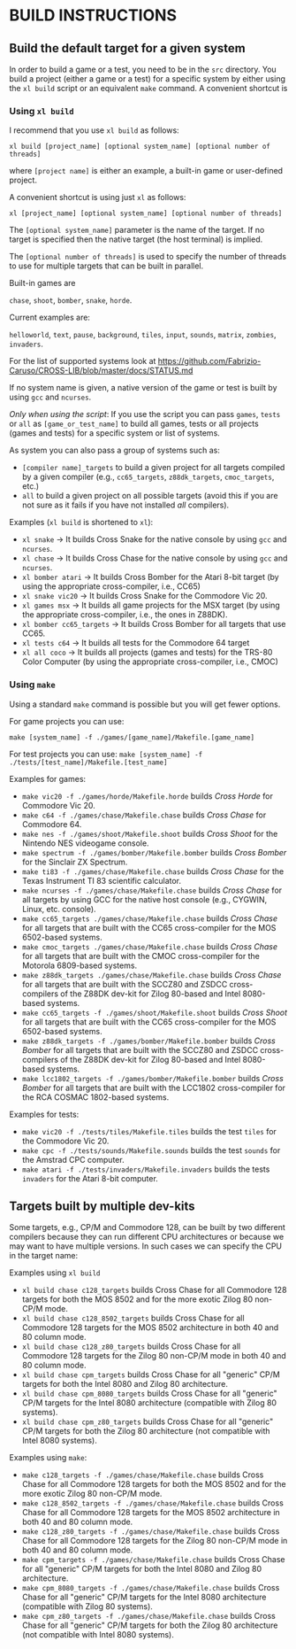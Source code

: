

# BUILD INSTRUCTIONS

## Build the default target for a given system

In order to build a game or a test, you need to be in the `src` directory.
You  build a project (either a game or a test) for a specific system by either using the `xl build` script or an equivalent `make` command. 
A convenient shortcut is 
### Using `xl build`

I recommend that you use `xl build` as follows:

`xl build [project_name] [optional system_name] [optional number of threads]`

where `[project name]` is either an example, a built-in game or user-defined project.

A convenient shortcut is using just `xl` as follows:

`xl [project_name] [optional system_name] [optional number of threads]`

The `[optional system_name]` parameter is the name of the target. If no target is specified then the native target (the host terminal) is implied.

The `[optional number of threads]` is used to specify the number of threads to use for multiple targets that can be built in parallel.


Built-in games are 

`chase`, `shoot`, `bomber`, `snake`, `horde`. 

Current examples are:

`helloworld`, `text`, `pause`, `background`, `tiles`, `input`, `sounds`, `matrix`, `zombies`, `invaders`.

For the list of supported systems look at 
https://github.com/Fabrizio-Caruso/CROSS-LIB/blob/master/docs/STATUS.md

If no system name is given, a native version of the game or test is built by using `gcc` and `ncurses`.

*Only when using the script*: If you use the script you can pass `games`, `tests` or `all` as `[game_or_test_name]` to build all games, tests or all projects (games and tests) for a specific system or list of systems.

As system you can also pass a group of systems such as: 
- `[compiler name]_targets` to build a given project for all targets compiled by a given compiler (e.g., `cc65_targets`, `z88dk_targets`, `cmoc_targets`, etc.)
- `all` to build a given project on all possible targets (avoid this if you are not sure as it fails if you have not installed *all* compilers).

Examples (`xl build` is shortened to `xl`):
- `xl snake` -> It builds Cross Snake for the native console by using `gcc` and `ncurses`.
- `xl chase` -> It builds Cross Chase for the native console by using `gcc` and `ncurses`.
- `xl bomber atari` -> It builds Cross Bomber for the Atari 8-bit target (by using the appropriate cross-compiler, i.e., CC65)
- `xl snake vic20` -> It builds Cross Snake for the Commodore Vic 20.
- `xl games msx` -> It builds all game projects for the MSX target (by using the appropriate cross-compiler, i.e., the ones in Z88DK).
- `xl bomber cc65_targets` -> It builds Cross Bomber for all targets that use CC65.
- `xl tests c64` -> It builds all tests for the Commodore 64 target
- `xl all coco` -> It builds all projects (games and tests) for the TRS-80 Color Computer (by using the appropriate cross-compiler, i.e., CMOC)


### Using `make`
Using a standard `make` command is possible but you will get fewer options.

For game projects you can use:

`make [system_name] -f ./games/[game_name]/Makefile.[game_name]`

For test projects you can use:
`make [system_name] -f ./tests/[test_name]/Makefile.[test_name]`

Examples for games: 
- `make vic20 -f ./games/horde/Makefile.horde` builds *Cross Horde* for Commodore Vic 20.
- `make c64 -f ./games/chase/Makefile.chase` builds *Cross Chase* for Commodore 64.
- `make nes -f ./games/shoot/Makefile.shoot` builds *Cross Shoot* for the Nintendo NES videogame console.
- `make spectrum -f ./games/bomber/Makefile.bomber` builds *Cross Bomber* for the Sinclair ZX Spectrum.
- `make ti83 -f ./games/chase/Makefile.chase` builds *Cross Chase* for the Texas Instrument TI 83 scientific calculator.
- `make ncurses -f ./games/chase/Makefile.chase` builds *Cross Chase* for all targets by using GCC for the native host console (e.g., CYGWIN, Linux, etc. console).
- `make cc65_targets ./games/chase/Makefile.chase` builds *Cross Chase* for all targets that are built with the CC65 cross-compiler for the MOS 6502-based systems.
- `make cmoc_targets ./games/chase/Makefile.chase` builds *Cross Chase* for all targets that are built with the CMOC cross-compiler for the Motorola 6809-based systems.
- `make z88dk_targets ./games/chase/Makefile.chase` builds *Cross Chase* for all targets that are built with the SCCZ80 and ZSDCC cross-compilers of the Z88DK dev-kit for Zilog 80-based and Intel 8080-based systems.
- `make cc65_targets -f ./games/shoot/Makefile.shoot` builds *Cross Shoot* for all targets that are built with the CC65 cross-compiler for the MOS 6502-based systems.
- `make z88dk_targets -f ./games/bomber/Makefile.bomber` builds *Cross Bomber* for all targets that are built with the SCCZ80 and ZSDCC cross-compilers of the Z88DK dev-kit for Zilog 80-based and Intel 8080-based systems.
- `make lcc1802_targets -f ./games/bomber/Makefile.bomber` builds *Cross Bomber* for all targets that are built with the LCC1802 cross-compiler for the RCA COSMAC 1802-based systems.

Examples for tests:
- `make vic20 -f ./tests/tiles/Makefile.tiles` builds the test `tiles` for the Commodore Vic 20.
- `make cpc -f ./tests/sounds/Makefile.sounds` builds the test `sounds` for the Amstrad CPC computer.
- `make atari -f ./tests/invaders/Makefile.invaders` builds the tests `invaders` for the Atari 8-bit computer.


## Targets built by multiple dev-kits
Some targets, e.g., CP/M and Commodore 128, can be built by two different compilers because they can run different CPU architectures or because we may want to have multiple versions.
In such cases we can specify the CPU in the target name:

Examples using `xl build`
- `xl build chase c128_targets` builds Cross Chase for all Commodore 128 targets for both the MOS 8502 and for the more exotic Zilog 80 non-CP/M mode.
- `xl build chase c128_8502_targets` builds Cross Chase for all Commodore 128 targets for the MOS 8502 architecture in both 40 and 80 column mode.
- `xl build chase c128_z80_targets` builds Cross Chase for all Commodore 128 targets for the Zilog 80 non-CP/M mode in both 40 and 80 column mode.
- `xl build chase cpm_targets` builds Cross Chase for all "generic" CP/M targets for both the Intel 8080 and Zilog 80 architecture.
- `xl build chase cpm_8080_targets` builds Cross Chase for all "generic" CP/M targets for the Intel 8080 architecture (compatible with Zilog 80 systems).
- `xl build chase cpm_z80_targets` builds Cross Chase  for all "generic" CP/M targets for both the Zilog 80 architecture (not compatible with Intel 8080 systems).

Examples using `make`:
- `make c128_targets -f ./games/chase/Makefile.chase` builds Cross Chase for all Commodore 128 targets for both the MOS 8502 and for the more exotic Zilog 80 non-CP/M mode.
- `make c128_8502_targets -f ./games/chase/Makefile.chase` builds Cross Chase for all Commodore 128 targets for the MOS 8502 architecture in both 40 and 80 column mode.
- `make c128_z80_targets -f ./games/chase/Makefile.chase` builds Cross Chase for all Commodore 128 targets for the Zilog 80 non-CP/M mode in both 40 and 80 column mode.
- `make cpm_targets -f ./games/chase/Makefile.chase` builds Cross Chase for all "generic" CP/M targets for both the Intel 8080 and Zilog 80 architecture.
- `make cpm_8080_targets -f ./games/chase/Makefile.chase` builds Cross Chase for all "generic" CP/M targets for the Intel 8080 architecture (compatible with Zilog 80 systems).
- `make cpm_z80_targets -f ./games/chase/Makefile.chase` builds Cross Chase  for all "generic" CP/M targets for both the Zilog 80 architecture (not compatible with Intel 8080 systems).


